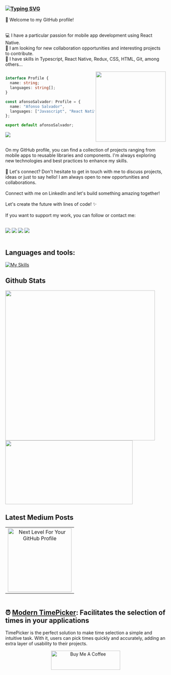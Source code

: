 ### [![Typing SVG](https://readme-typing-svg.demolab.com?font=Fira+Code&pause=1000&color=FFFFFF&random=false&width=435&lines=%F0%9F%91%8B+Hello%2C+I'm+Afonso+Salvador!+%F0%9F%91%A8%E2%80%8D%F0%9F%92%BB)](https://git.io/typing-svg)

🌟 Welcome to my GitHub profile!
</br>
</br>

💻 I have a particular passion for mobile app development using React Native.</br>
🚀 I am looking for new collaboration opportunities and interesting projects to contribute.</br>
🌟 I have skills in Typescript, React Native, Redux, CSS, HTML, Git, among others...</br>

<img src="https://media.giphy.com/media/3pHrwP0Lg9t8NqiLWY/giphy.gif" align="right" width="220">

```typescript

interface Profile {
  name: string;
  languages: string[];
}

const afonsoSalvador: Profile = {
  name: "Afonso Salvador",
  languages: ["Javascript", "React Native", "Typescript", "Redux", "REST API"],
};

export default afonsoSalvador;
```
![](https://komarev.com/ghpvc/?username=afonsomsalvador&color=lightgrey&style=plastic&abbreviated=true)

</br>
On my GitHub profile, you can find a collection of projects ranging from mobile apps to reusable libraries and components. I'm always exploring new technologies and best practices to enhance my skills.
</br>
</br>
🤝 Let's connect? Don't hesitate to get in touch with me to discuss projects, ideas or just to say hello! 
I am always open to new opportunities and collaborations. </br></br>Connect with me on LinkedIn and let's build something amazing together!

</br>
</br>
Let's create the future with lines of code! ✨
</br>
</br>
If you want to support my work, you can follow or contact me:
</br>
</br>

<a href="https://medium.com/@afonsomsalvador" target="_blank"><img src="https://img.shields.io/badge/Medium-12100E?style=for-the-badge&logo=medium&logoColor=white" target="_blank"></a>     <a href="https://www.youtube.com/channel/UCgd367m7sEYzxoCxZ0l-IIg" target="_blank"><img src="https://img.shields.io/badge/YouTube-FF0000?style=for-the-badge&logo=youtube&logoColor=white" target="_blank"></a>     <a href="https://www.linkedin.com/in/afonso-salvador/" target="_blank"><img src="https://img.shields.io/badge/-LinkedIn-%230077B5?style=for-the-badge&logo=linkedin&logoColor=white" target="_blank"></a>     <a href = "mailto: afonso.macedo1@gmail.com"><img src="https://img.shields.io/badge/-Gmail-%23333?style=for-the-badge&logo=gmail&logoColor=white" target="_blank"></a>

  <img src="https://www.animatedimages.org/data/media/562/animated-line-image-0111.gif" width="1000" height="2" />

## **Languages and tools:**  
[![My Skills](https://skillicons.dev/icons?i=react,vue,html,js,css,redux,mysql,c,cs,dotnet,java,ts,firebase,git,androidstudio,bitbucket,azure,figma,github,npm,postman,visualstudio,vscode,wordpress)](https://skillicons.dev)

## Github Stats

<div style="display: inline-block;">
    <img width="470" src="https://github-readme-stats.vercel.app/api?username=afonsomsalvador&show_icons=true&theme=github_dark&include_all_commits=true"/>
</div>
<div style="display: inline-block;">
    <img height="200" width="400" src="https://github-readme-stats.vercel.app/api/top-langs/?username=afonsomsalvador&layout=compact&theme=github_dark&langs_count=15" />
</div>

</div>

## Latest Medium Posts

<table>
  <tr>
    <td align="center">
      <a href="https://medium.com/@afonsomsalvador/next-level-for-your-github-profile-c0af5f1b522c">
        <img src="https://github.com/afonsomsalvador/afonsomsalvador/assets/58223413/bb44d5ea-3d3d-49aa-9055-cadb6385144a" alt="Next Level For Your GitHub Profile" style="width:200px;height:200px;">
      </a>
    </td>
    
  </tr>
</table>

  <img src="https://www.animatedimages.org/data/media/562/animated-line-image-0111.gif" width="1000" height="2" />
  
## ⏰ [Modern TimePicker](https://github.com/afonsomsalvador/react-native-modern-time-picker): Facilitates the selection of times in your applications
TimePicker is the perfect solution to make time selection a simple and intuitive task. With it, users can pick times quickly and accurately, adding an extra layer of usability to their projects.
</br>


<div align="center">
    <a href="https://www.buymeacoffee.com/afonsomsalvador" target="_blank"><img src="https://cdn.buymeacoffee.com/buttons/v2/default-yellow.png" alt="Buy Me A Coffee" style="height: 60px !important;width: 217px !important;" >
    </a>
</div>
